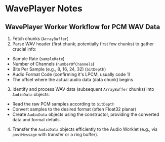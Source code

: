 # WavePlayer Notes

## WavePlayer Worker Workflow for PCM WAV Data

1. Fetch chunks (`ArrayBuffer`)
2. Parse WAV header (first chunk; potentially first few chunks) to gather crucial info:
  - Sample Rate (`sampleRate`)
  - Number of Channels (`numberOfChannels`)
  - Bits Per Sample (e.g., 8, 16, 24, 32) (`bitDepth`)
  - Audio Format Code (confirming it's LPCM, usually code 1)
  - The offset where the actual audio data (data chunk) begins
3. Identify and process WAV data (subsequent `ArrayBuffer` chunks) into `AudioData` objects:
  - Read the raw PCM samples according to `bitDepth`
  - Convert samples to the desired format (often Float32 planar)
  - Create `AudioData` objects using the constructor, providing the converted data and format details.
4. Transfer the `AudioData` objects efficiently to the Audio Worklet (e.g., via `postMessage` with transfer or a ring buffer).
